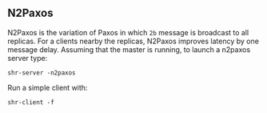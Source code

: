 N2Paxos
-------

N2Paxos is the variation of Paxos in which `2b` message is broadcast
to all replicas. For a clients nearby the replicas, N2Paxos improves
latency by one message delay. Assuming that the master is running, to
launch a n2paxos server type:

    shr-server -n2paxos

Run a simple client with:

    shr-client -f